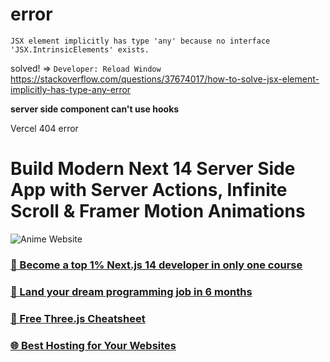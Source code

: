 # error

```
JSX element implicitly has type 'any' because no interface 'JSX.IntrinsicElements' exists.
```

solved! => `Developer: Reload Window`  
https://stackoverflow.com/questions/37674017/how-to-solve-jsx-element-implicitly-has-type-any-error

**server side component can't use hooks**

Vercel 404 error

# Build Modern Next 14 Server Side App with Server Actions, Infinite Scroll & Framer Motion Animations

![Anime Website](https://i.ibb.co/MG1nbqt/YT-Thumbnails-2.png)

### [🌟 Become a top 1% Next.js 14 developer in only one course](https://jsmastery.pro/next14)

### [🚀 Land your dream programming job in 6 months](https://jsmastery.pro/masterclass)

### [📙 Free Three.js Cheatsheet](https://resource.jsmastery.pro/threejs-cheatsheet)

### [🌐 Best Hosting for Your Websites](https://hostinger.com/javascript10)
